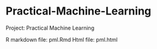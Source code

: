 Practical-Machine-Learning
==========================

Project: Practical Machine Learning

R markdown file: pml.Rmd
Html file: pml.html
